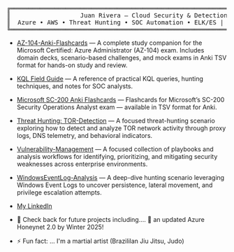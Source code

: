 <div align="center">

<pre>
╔═══════════════════════════════════════════════════════════════════════════╗
║                   Juan Rivera — Cloud Security & Detection Engineer        ║
║  Azure • AWS • Threat Hunting • SOC Automation • ELK/ES | QL  • AI Red Teaming  ║
╚═══════════════════════════════════════════════════════════════════════════╝
</pre>

</div>








- [AZ-104-Anki-Flashcards](https://github.com/juansasoc/AZ-104-Anki-Flashcards)  — A complete study companion for the Microsoft Certified: Azure Administrator (AZ-104) exam. Includes domain decks, scenario-based challenges, and mock exams in Anki TSV format for hands-on study and review.





- [KQL Field Guide](https://github.com/juansasoc/KQL-Field-Guide) — A reference of practical KQL queries, hunting techniques, and notes for SOC analysts.

- [Microsoft SC-200 Anki Flashcards](https://github.com/juansasoc/Microsoft-SC-200-Anki-Flashcards) — Flashcards for Microsoft’s SC-200 Security Operations Analyst exam — available in TSV format for Anki.

- [Threat Hunting: TOR-Detection](https://github.com/juansasoc/TOR-Detection) — A focused threat-hunting scenario exploring how to detect and analyze TOR network activity through proxy logs, DNS telemetry, and behavioral indicators.


- [Vulnerability-Management](https://github.com/juansasoc/Vulnerability-Management) — A focused collection of playbooks and analysis workflows for identifying, prioritizing, and mitigating security weaknesses across enterprise environments.


- [WindowsEventLog-Analysis](https://github.com/juansasoc/WindowsEventLog-Analysis) — A deep-dive hunting scenario leveraging Windows Event Logs to uncover persistence, lateral movement, and privilege escalation attempts.


- [My LinkedIn](https://www.linkedin.com/in/juan-rivera-2b434b7b/)





- 🔭 Check back for future projects including....  :eyes: an updated Azure Honeynet 2.0 by Winter 2025!

- ⚡ Fun fact: ... I'm a martial artist (Brazililan Jiu Jitsu, Judo)
   
